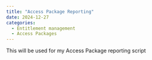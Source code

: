 ```yaml
---
title: "Access Package Reporting"
date: 2024-12-27
categories:
  - Entitlement management
  - Access Packages
---
```


This will be used for my Access Package reporting script
